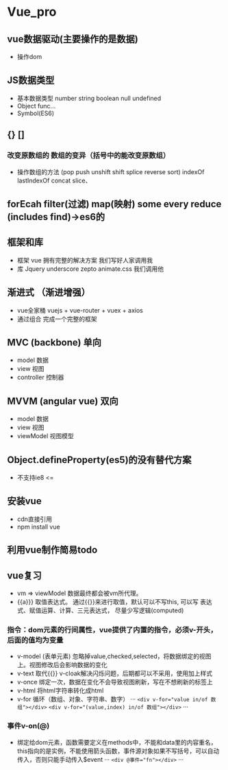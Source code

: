 # Vue_pro

## vue数据驱动(主要操作的是数据)

- 操作dom

## JS数据类型

- 基本数据类型   number string boolean null undefined
- Object func...
- Symbol(ES6)

## {} []

### 改变原数组的 数组的变异（括号中的能改变原数组）

- 操作数组的方法  (pop push unshift shift splice reverse sort) indexOf lastIndexOf concat slice、

## forEcah filter(过滤) map(映射) some every reduce (includes find)->es6的

## 框架和库

- 框架  vue 拥有完整的解决方案 我们写好人家调用我
- 库 Jquery underscore zepto animate.css 我们调用他

## 渐进式 （渐进增强）

- vue全家桶 vuejs + vue-router + vuex + axios
- 通过组合 完成一个完整的框架

## MVC (backbone) 单向

- model 数据
- view 视图
- controller 控制器

## MVVM (angular vue) 双向

- model 数据
- view 视图
- viewModel 视图模型

## Object.defineProperty(es5)的没有替代方案

- 不支持ie8 <=

## 安装vue

- cdn直接引用
- npm install vue

## 利用vue制作简易todo

## vue复习

- vm => viewModel 数据最终都会被vm所代理。
- {{a}}} 取值表达式。 通过{{}}来进行取值，默认可以不写this,  可以写  表达式、赋值运算、计算、三元表达式， 尽量少写逻辑(computed)

### 指令：dom元素的行间属性，vue提供了内置的指令，必须v-开头，后面的值均为变量

- v-model (表单元素) 忽略掉value,checked,selected，将数据绑定的视图上。视图修改后会影响数据的变化
- v-text 取代{{}} v-cloak解决闪烁问题，后期都可以不采用，使用加上样式
- v-once 绑定一次，数据在变化不会导致视图刷新，写在不想刷新的标签上
- v-html 将html字符串转化成html
- v-for 循环（数组、对象、字符串、数字）
    ···
        `<div v-for="value in/of 数组"></div>`
        `<div v-for="(value,index) in/of 数组"></div>`
    ···

### 事件v-on(@)

- 绑定给dom元素，函数需要定义在methods中，不能和data里的内容重名，this指向的是实例，不能使用箭头函数，事件源对象如果不写括号，可以自动传入，否则只能手动传入$event
    ···
        `<div @事件="fn"></div>`
    ···